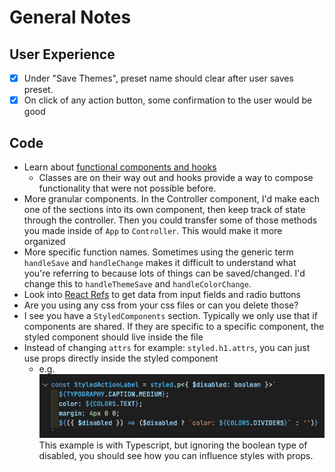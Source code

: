 # General Notes

## User Experience

- [x] Under "Save Themes", preset name should clear after user saves preset.
- [x] On click of any action button, some confirmation to the user would be good

## Code

- Learn about [functional components and hooks](https://reactjs.org/docs/hooks-intro.html)
  - Classes are on their way out and hooks provide a way to compose functionality that were not possible before.
- More granular components. In the Controller component, I'd make each one of the sections into its own component, then keep track of state through the controller. Then you could transfer some of those methods you made inside of `App` to `Controller`. This would make it more organized
- More specific function names. Sometimes using the generic term `handleSave` and `handleChange` makes it difficult to understand what you're referring to because lots of things can be saved/changed. I'd change this to `handleThemeSave` and `handleColorChange`.
- Look into [React Refs](https://reactjs.org/docs/refs-and-the-dom.html) to get data from input fields and radio buttons
- Are you using any css from your css files or can you delete those?
- I see you have a `StyledComponents` section. Typically we only use that if components are shared. If they are specific to a specific component, the styled component should live inside the file
- Instead of changing `attrs` for example: `styled.h1.attrs`, you can just use props directly inside the styled component
  - e.g. ![Styled Component With Prop](./styledComponentsWithPropExample.png) This example is with Typescript, but ignoring the boolean type of disabled, you should see how you can influence styles with props.
